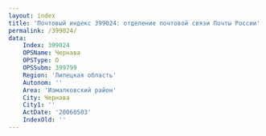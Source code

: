 ```yaml
---
layout: index
title: 'Почтовый индекс 399024: отделение почтовой связи Почты России'
permalink: /399024/
data:
    Index: 399024
    OPSName: Чернава
    OPSType: О
    OPSSubm: 399799
    Region: 'Липецкая область'
    Autonom: ''
    Area: 'Измалковский район'
    City: Чернава
    City1: ''
    ActDate: '20060503'
    IndexOld: ''
---
```

